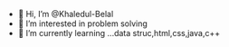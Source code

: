 - 👋 Hi, I’m @Khaledul-Belal
- 👀 I’m interested in problem solving
- 🌱 I’m currently learning ...data struc,html,css,java,c++



<!---
Khaledul-Belal/Khaledul-Belal is a ✨ special ✨ repository because its `README.md` (this file) appears on your GitHub profile.
You can click the Preview link to take a look at your changes.
--->
